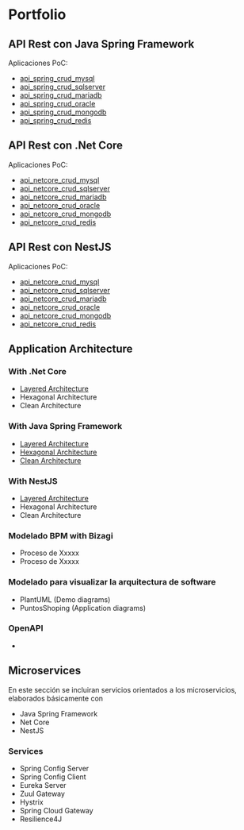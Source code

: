 # Portfolio
## API Rest con Java Spring Framework
Aplicaciones PoC:
+ [api_spring_crud_mysql](https://ejemplo.com/ "Repositorio de código")
+ [api_spring_crud_sqlserver](https://ejemplo.com/ "Repositorio de código")
+ [api_spring_crud_mariadb](https://ejemplo.com/ "Repositorio de código")
+ [api_spring_crud_oracle](https://ejemplo.com/ "Repositorio de código")
+ [api_spring_crud_mongodb](https://ejemplo.com/ "Repositorio de código")
+ [api_spring_crud_redis  ](https://ejemplo.com/ "Repositorio de código")

## API Rest con .Net Core
Aplicaciones PoC:
+ [api_netcore_crud_mysql](https://ejemplo.com/ "Repositorio de código")
+ [api_netcore_crud_sqlserver](https://ejemplo.com/ "Repositorio de código")
+ [api_netcore_crud_mariadb](https://ejemplo.com/ "Repositorio de código")
+ [api_netcore_crud_oracle](https://ejemplo.com/ "Repositorio de código")
+ [api_netcore_crud_mongodb](https://ejemplo.com/ "Repositorio de código")
+ [api_netcore_crud_redis](https://ejemplo.com/ "Repositorio de código")

## API Rest con NestJS
Aplicaciones PoC:
+ [api_netcore_crud_mysql](https://ejemplo.com/ "Repositorio de código")
+ [api_netcore_crud_sqlserver](https://ejemplo.com/ "Repositorio de código")
+ [api_netcore_crud_mariadb](https://ejemplo.com/ "Repositorio de código")
+ [api_netcore_crud_oracle](https://ejemplo.com/ "Repositorio de código")
+ [api_netcore_crud_mongodb](https://ejemplo.com/ "Repositorio de código")
+ [api_netcore_crud_redis](https://ejemplo.com/ "Repositorio de código")

## Application Architecture
### With .Net Core
+ [Layered Architecture](https://ejemplo.com/ "Repositorio de código")
+ Hexagonal Architecture
+ Clean Architecture
### With Java Spring Framework
+ [Layered Architecture](https://ejemplo.com/ "Repositorio de código")
+ [Hexagonal Architecture](https://ejemplo.com/ "Repositorio de código")
+ [Clean Architecture](https://ejemplo.com/ "Repositorio de código")
### With NestJS 
+ [Layered Architecture](https://ejemplo.com/ "Repositorio de código")
+ Hexagonal Architecture
+ Clean Architecture
### Modelado BPM with Bizagi
+ Proceso de Xxxxx
+ Proceso de Xxxxx
### Modelado para visualizar la arquitectura de software
+ PlantUML (Demo diagrams)
+ PuntosShoping (Application diagrams)
### OpenAPI
+ 

## Microservices
En este sección se incluiran servicios orientados a los microservicios, elaborados básicamente con
+ Java Spring Framework
+ Net Core
+ NestJS  
### Services
+ Spring Config Server
+ Spring Config Client
+ Eureka Server
+ Zuul Gateway
+ Hystrix
+ Spring Cloud Gateway
+ Resilience4J



